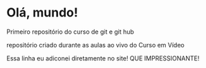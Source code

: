 # Olá, mundo!
 Primeiro repositório do curso de git e git hub

repositório criado durante as aulas ao vivo do Curso em Vídeo

Essa linha eu adiconei diretamente no site! QUE IMPRESSIONANTE!
